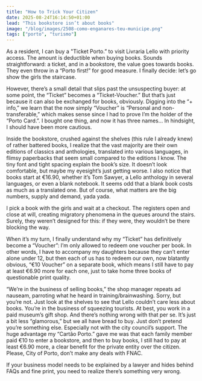 ```yaml
---
title: "How to Trick Your Citizen"
date: 2025-08-24T16:14:50+01:00
lead: "This bookstore isn’t about books"
image: "/blog/images/2508-como-enganares-teu-municipe.png"
tags: ["porto", "turismo"]
---
```


As a resident, I can buy a "Ticket Porto.” to visit Livraria Lello with priority access. The amount is deductible when buying books. Sounds straightforward: a ticket, and in a bookstore, the value goes towards books. They even throw in a “Porto first!” for good measure. I finally decide: let’s go show the girls the staircase.

However, there’s a small detail that slips past the unsuspecting buyer: at some point, the “Ticket” becomes a “Ticket-Voucher.” But that’s just because it can also be exchanged for books, obviously. Digging into the “+ info,” we learn that the now simply “Voucher” is “Personal and non-transferable,” which makes sense since I had to prove I’m the holder of the “Porto Card.”. I bought one thing, and now it has three names... In hindsight, I should have been more cautious.

Inside the bookstore, crushed against the shelves (this rule I already knew) of rather battered books, I realize that the vast majority are their own editions of classics and anthologies, translated into various languages, in flimsy paperbacks that seem small compared to the editions I know. The tiny font and tight spacing explain the book’s size. It doesn’t look comfortable, but maybe my eyesight’s just getting worse. I also notice that books start at €16.90, whether it’s Tom Sawyer, a Lello anthology in several languages, or even a blank notebook. It seems odd that a blank book costs as much as a translated one. But of course, what matters are the big numbers, supply and demand, yada yada.

I pick a book with the girls and wait at a checkout. The registers open and close at will, creating migratory phenomena in the queues around the stairs. Surely, they weren’t designed for this: if they were, they wouldn’t be there blocking the way.

When it’s my turn, I finally understand why my “Ticket” has definitively become a “Voucher”: I’m only allowed to redeem one voucher per book. In other words, I have to accompany my daughters because they can’t enter alone under 12, but then each of us has to redeem our own, now blatantly obvious, “€10 Voucher” on a separate book, which means I still have to pay at least €6.90 more for each one, just to take home three books of questionable print quality.

“We’re in the business of selling books,” the shop manager repeats ad nauseam, parroting what he heard in training/brainwashing. Sorry, but you’re not. Just look at the shelves to see that Lello couldn’t care less about books. You’re in the business of squeezing tourists. At best, you work in a paid museum’s gift shop. And there’s nothing wrong with that per se. It’s just a bit less “glamorous,” but we all have bread to buy. Just don’t pretend you’re something else. Especially not with the city council’s support. The huge advantage my “Cartão Porto.” gave me was that each family member paid €10 to enter a bookstore, and then to buy books, I still had to pay at least €6.90 more, a clear benefit for the private entity over the citizen. Please, City of Porto, don’t make any deals with FNAC.

If your business model needs to be explained by a lawyer and hides behind FAQs and fine print, you need to realize there’s something very wrong.